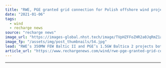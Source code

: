 ```yaml
---
title: "RWE, PGE granted grid connection for Polish offshore wind projects"
date: "2021-01-06"
tags: 
  - wind
  - recharge news
source: "recharge news"
image_url: "https://images-global.nhst.tech/image/TVpHZFFoZHR2a0JqRmZ1aW5mbEx1Ujl6UFNqWEszQWVDOG9wL0xBZWRsYz0=/nhst/binary/c7302cb7a9db8e41edec53e038f9fd09"
image_fp: "/assets/img/post_thumbnails/54.jpg"
lead: "RWE’s 350MW FEW Baltic II and PGE’s 1.5GW Baltica 2 projects both given green light by Polish grid operator"
article_url: "https://www.rechargenews.com/wind/rwe-pge-granted-grid-connection-for-polish-offshore-wind-projects/2-1-939968"
---
```


---

